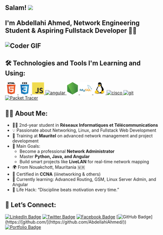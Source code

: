 <h2 align="left">
  <abc>
    <br>Salam! <img src="https://user-images.githubusercontent.com/42378118/110234147-e3259600-7f4e-11eb-95be-0c4047144dea.gif" width="30"><br>
    <br> I'm Abdellahi Ahmed, Network Engineering Student & Aspiring Fullstack Developer 👨‍💻<br>
    <br>
    <img src="https://media.giphy.com/media/SWoSkN6DxTszqIKEqv/giphy.gif" alt="Coder GIF" width="500">
  </abc>
</h2> 

<h2 align="left">🛠️ Technologies and Tools I'm Learning and Using:</h2>
<p align="left">
  <a href="https://www.w3.org/html/" target="_blank"> <img src="https://raw.githubusercontent.com/devicons/devicon/master/icons/html5/html5-original-wordmark.svg" alt="html5" width="40" height="40"/> </a>
  <a href="https://www.w3schools.com/css/" target="_blank"> <img src="https://raw.githubusercontent.com/devicons/devicon/master/icons/css3/css3-original-wordmark.svg" alt="css3" width="40" height="40"/> </a>
  <a href="https://developer.mozilla.org/en-US/docs/Web/JavaScript" target="_blank"> <img src="https://raw.githubusercontent.com/devicons/devicon/master/icons/javascript/javascript-original.svg" alt="javascript" width="40" height="40"/> </a>
  <a href="https://angular.io/" target="_blank"> <img src="https://angular.io/assets/images/logos/angular/angular.svg" alt="angular" width="40" height="40"/> </a>
  <a href="https://nodejs.org/" target="_blank"> <img src="https://raw.githubusercontent.com/devicons/devicon/master/icons/nodejs/nodejs-original.svg" alt="nodejs" width="40" height="40"/> </a>
  <a href="https://www.mysql.com/" target="_blank"> <img src="https://raw.githubusercontent.com/devicons/devicon/master/icons/mysql/mysql-original-wordmark.svg" alt="mysql" width="40" height="40"/> </a>
  <a href="https://www.linux.org/" target="_blank"> <img src="https://raw.githubusercontent.com/devicons/devicon/master/icons/linux/linux-original.svg" alt="linux" width="40" height="40"/> </a>
  <a href="https://www.cisco.com/" target="_blank"> <img src="https://www.vectorlogo.zone/logos/cisco/cisco-icon.svg" alt="cisco" width="40" height="40"/> </a>
  <a href="https://git-scm.com/" target="_blank"> <img src="https://www.vectorlogo.zone/logos/git-scm/git-scm-icon.svg" alt="git" width="40" height="40"/> </a>
  <a href="https://www.packettracer.net/" target="_blank"> <img src="[https://img.icons8.com/?size=100&id=eyShSycUjhR9&format=png](https://upload.wikimedia.org/wikipedia/fr/d/dc/Cisco_Packet_Tracer_Icon.png?20130419211205)" alt="Packet Tracer" width="40" height="40"/> </a>
</p>

<h2 align="left">👨‍💻 About Me:</h2>

- 🧑‍🎓 2nd-year student in **Réseaux Informatiques et Télécommunications**
- 💡 Passionate about Networking, Linux, and Fullstack Web Development
- 📶 Training at **Mauritel** on advanced network management and project development
- 🎯 Main Goals: 
  - Become a professional **Network Administrator**
  - Master **Python, Java, and Angular**
  - Build smart projects like **LiveLAN** for real-time network mapping
- 🌍 From Nouakchott, Mauritania 🇲🇷
- 📜 Certified in **CCNA** (iiinetworking & others)
- 🌱 Currently learning: Advanced Routing, GSM, Linux Server Admin, and Angular
- 🧠 Life Hack: “Discipline beats motivation every time.”

<h2 align="left">🤝 Let’s Connect:</h2>

[![LinkedIn Badge](https://img.shields.io/badge/-Abdellahi%20Ahmed-blue?style=flat-square&logo=Linkedin&logoColor=white&link=https://www.linkedin.com/in/abdellahiahmedahmedbaba)](https://www.linkedin.com/in/abdellahiahmedahmedbaba)
[![Twitter Badge](https://img.shields.io/badge/-@yourhandle-1ca0f1?style=flat-square&labelColor=1ca0f1&logo=twitter&logoColor=white&link=https://twitter.com/yourhandle)](https://twitter.com/yourhandle)
[![Facebook Badge](https://img.shields.io/badge/-Abdellahi-3b5998?style=flat-square&labelColor=3b5998&logo=facebook&logoColor=white&link=https://facebook.com/AbdellahiRT)](https://facebook.com/AbdellahiRT)
[![GitHub Badge](https://img.shields.io/badge/-@Abdellahi-black?style=flat-square&logo=github&logoColor=white&link=https://[[github.com/abdellahiahmedahmedbaba](https://github.com/AbdellahiAhmed/)](https://github.com/AbdellahiAhmed/))](https://[github.com/](https://github.com/AbdellahiAhmed/))
[![Portfolio Badge](https://img.shields.io/badge/-My_Portfolio-orange?style=flat-square&logo=appveyor&logoColor=white&link=https://yourwebsite.com)](https://yourwebsite.com)
